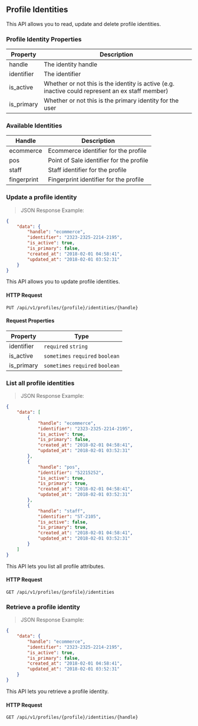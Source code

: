 ## Profile Identities

This API allows you to read, update and delete profile identities.

### Profile Identity Properties

| Property               | Description                                 |
|-------------------------|---------------------------------------------|
| handle | The identity handle |
| identifier | The identifier |
| is_active | Whether or not this is the identity is active (e.g. inactive could represent an ex staff member) |
| is_primary | Whether or not this is the primary identity for the user |

### Available Identities

| Handle               | Description                                 |
|-------------------------|---------------------------------------------|
| ecommerce | Ecommerce identifier for the profile |
| pos | Point of Sale identifier for the profile |
| staff | Staff identifier for the profile |
| fingerprint | Fingerprint identifier for the profile |

### Update a profile identity

> JSON Response Example:
                
```json
{
    "data": {
        "handle": "ecommerce",
        "identifier": "2323-2325-2214-2195",
        "is_active": true,
        "is_primary": false,
        "created_at": "2018-02-01 04:58:41",
        "updated_at": "2018-02-01 03:52:31"
    }
}
```

This API allows you to update profile identities.

#### HTTP Request

`PUT /api/v1/profiles/{profile}/identities/{handle}`

#### Request Properties

| Property               | Type                                            |    
|-------------------------|-------------------------------------------------|
| identifier | `required` `string` |
| is_active | `sometimes` `required` `boolean` | 
| is_primary | `sometimes` `required` `boolean` | 






### List all profile identities

> JSON Response Example:
                
```json
{
    "data": [
        {
            "handle": "ecommerce",
            "identifier": "2323-2325-2214-2195",
            "is_active": true,
            "is_primary": false,
            "created_at": "2018-02-01 04:58:41",
            "updated_at": "2018-02-01 03:52:31"
        },
        {
            "handle": "pos",
            "identifier": "52215252",
            "is_active": true,
            "is_primary": true,
            "created_at": "2018-02-01 04:58:41",
            "updated_at": "2018-02-01 03:52:31"
        },
        {
            "handle": "staff",
            "identifier": "ST-2105",
            "is_active": false,
            "is_primary": true,
            "created_at": "2018-02-01 04:58:41",
            "updated_at": "2018-02-01 03:52:31"
        }
    ]
}
```

This API lets you list all profile attributes.

#### HTTP Request

`GET /api/v1/profiles/{profile}/identities`







### Retrieve a profile identity

> JSON Response Example:
                
```json
{
    "data": {
        "handle": "ecommerce",
        "identifier": "2323-2325-2214-2195",
        "is_active": true,
        "is_primary": false,
        "created_at": "2018-02-01 04:58:41",
        "updated_at": "2018-02-01 03:52:31"
    }
}
```

This API lets you retrieve a profile identity.

#### HTTP Request

`GET /api/v1/profiles/{profile}/identities/{handle}`
